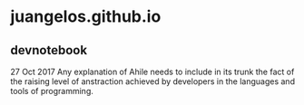 # juangelos.github.io
## devnotebook

27 Oct 2017
Any explanation of Ahile needs to include in its trunk the fact of the raising level of anstraction achieved by developers in the languages and tools of programming.
